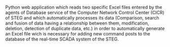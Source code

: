 Python web application which reads two specific Excel files entered by the agents of Database service of the Computer Network Control Center (CICR) of STEG and which automatically processes its data (Comparison, search and fusion of data having a relationship between them, modification, deletion, detection of duplicate data, etc.) in order to automatically generate an Excel file wich is necessary for adding new command posts to the database of the real-time SCADA system of the STEG.
